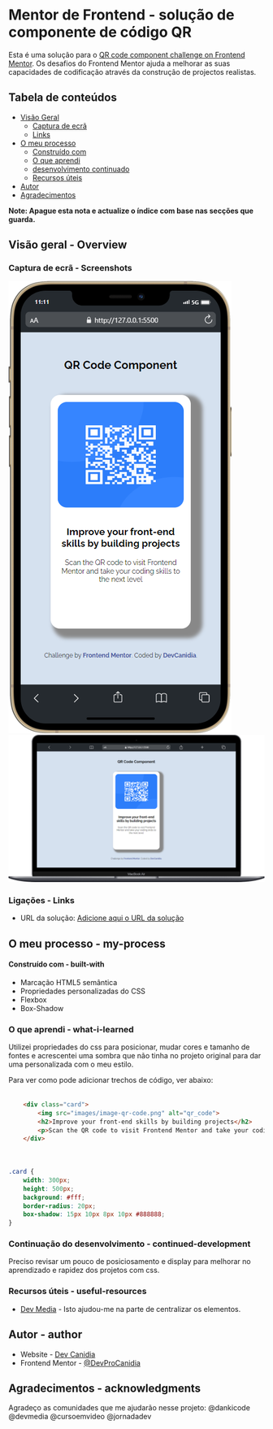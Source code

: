 # Mentor de Frontend - solução de componente de código QR

Esta é uma solução para o [QR code component challenge on Frontend Mentor](https://www.frontendmentor.io/challenges/qr-code-component-iux_sIO_H). Os desafios do Frontend Mentor ajuda a melhorar as suas capacidades de codificação através da construção de projectos realistas. 

## Tabela de conteúdos

- [Visão Geral](#overview)
  - [Captura de ecrã](#screenshots)
  - [Links](#links)
- [O meu processo](#my-process)
  - [Construído com](#built-with)
  - [O que aprendi](#what-i-learned)
  - [desenvolvimento continuado](#continued-development)
  - [Recursos úteis](#useful-resources)
- [Autor](#author)
- [Agradecimentos](#acknowledgments)

**Note: Apague esta nota e actualize o índice com base nas secções que guarda.**

## Visão geral - Overview

### Captura de ecrã - Screenshots

![](./images/mobile.png)
![](./images/desktop.png)



### Ligações - Links

- URL da solução: [Adicione aqui o URL da solução](https://your-solution-url.com)


## O meu processo - my-process

#### Construído com - built-with

- Marcação HTML5 semântica
- Propriedades personalizadas do CSS
- Flexbox
- Box-Shadow


### O que aprendi - what-i-learned

Utilizei propriedades do css para posicionar, mudar cores e tamanho de fontes e acrescentei uma sombra que não tinha no projeto original para dar uma personalizada com o meu estilo.

Para ver como pode adicionar trechos de código, ver abaixo:

```html

    <div class="card">
        <img src="images/image-qr-code.png" alt="qr_code">
        <h2>Improve your front-end skills by building projects</h2>
        <p>Scan the QR code to visit Frontend Mentor and take your coding skills to the next level</p>
    </div>
   
  
```
```css
.card {
    width: 300px;
    height: 500px;
    background: #fff;
    border-radius: 20px;
    box-shadow: 15px 10px 8px 10px #888888;
}
```



### Continuação do desenvolvimento - continued-development

Preciso revisar um pouco de posiciosamento e display para melhorar no aprendizado e rapidez dos projetos com css.



### Recursos úteis - useful-resources

- [Dev Media](https://www.devmedia.com.br/como-centralizar-divs-em-html-e-css/37568) - Isto ajudou-me na parte de centralizar os elementos.



## Autor - author

- Website - [Dev Canidia](https://devcanidia.netlify.app/)
- Frontend Mentor - [@DevProCanidia](https://www.frontendmentor.io/profile/DevProCanidia)




## Agradecimentos - acknowledgments

Agradeço as comunidades que me ajudarão nesse projeto:
@dankicode @devmedia @cursoemvideo @jornadadev






